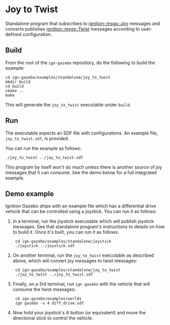 # Joy to Twist

Standalone program that subscribes to
[ignition::msgs::Joy](https://bitbucket.org/ignitionrobotics/ign-msgs/src/default/proto/ignition/msgs/joy.proto)
messages and converts publishes
[ignition::msgs::Twist](https://bitbucket.org/ignitionrobotics/ign-msgs/src/default/proto/ignition/msgs/twist.proto)
messages according to user-defined configuration.

## Build

From the root of the `ign-gazebo` repository, do the following to build the example:

~~~
cd ign-gazebo/examples/standalone/joy_to_twist
mkdir build
cd build
cmake ..
make
~~~

This will generate the `joy_to_twist` executable under `build`.

## Run

The executable expects an SDF file with configurations.
An example file, `joy_to_twist.sdf`, is provided.

You can run the example as follows:

    ./joy_to_twist ../joy_to_twist.sdf

This program by itself won't do much unless there is another source of joy
messages that it can consume. See the demo below for a full integrated example.

## Demo example

Ignition Gazebo ships with an example file which has a differential drive vehicle
that can be controlled using a joystick. You can run it as follows:

1. In a terminal, run the joystick executable which will publish joystick
   messages. See that standalone program's instructions to details on how
   to build it. Once it's built, you can run it as follows:

        cd ign-gazebo/examples/standalone/joystick
        ./joystick ../joystick.sdf

1. On another terminal, run the `joy_to_twist` executable as described above,
   which will convert joy messages to twist messages:

        cd ign-gazebo/examples/standalone/joy_to_twist
        ./joy_to_twist ../joy_to_twist.sdf

1. Finally, on a 3rd terminal, run `ign gazebo` with the vehicle that will
   consume the twist messages:

        cd ign-gazebo/examples/worlds
        ign gazebo -v 4 diff_drive.sdf

1. Now hold your joystick's A button (or equivalent) and move the directional
   stick to control the vehicle.

